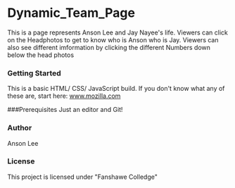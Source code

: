# Dynamic_Team_Page
This is a page represents Anson Lee and Jay Nayee's life. Viewers can click on the Headphotos to get to know who is Anson who is Jay. Viewers can also see different imformation by clicking the different Numbers down below the head photos

### Getting Started
This is a basic HTML/ CSS/ JavaScript build. If you don't know what any of these are, start here: www.mozilla.com

###Prerequisites
Just an editor and Git!

### Author
Anson Lee

### License
This project is licensed under "Fanshawe Colledge"
